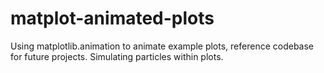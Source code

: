# matplot-animated-plots
Using matplotlib.animation to animate example plots, reference codebase for future projects. Simulating particles within plots.
